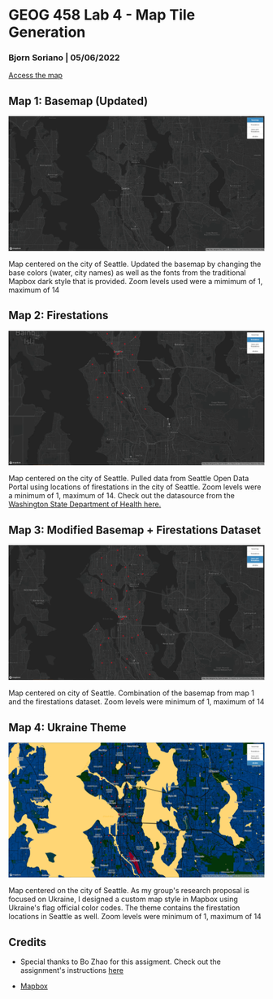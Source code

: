# GEOG 458 Lab 4 - Map Tile Generation
### Bjorn Soriano | 05/06/2022 

[Access the map](https://soriabjo.github.io/Map-Generation/)

## Map 1: Basemap (Updated)

![base](img/basemap.png "Base")

Map centered on the city of Seattle. Updated the basemap by changing the base colors (water, city names) as well as the fonts from the traditional Mapbox dark style that is provided. Zoom levels used were a mimimum of 1, maximum of 14

## Map 2: Firestations

![firestation](img/firestations.png "Firestations")

Map centered on the city of Seattle. Pulled data from Seattle Open Data Portal using locations of firestations in the city of Seattle. Zoom levels were a minimum of 1, maximum of 14. Check out the datasource from the [Washington State Department of Health here.](https://doh.wa.gov/data-statistical-reports/data-systems/geographic-information-system/downloadable-data-sets)

## Map 3: Modified Basemap + Firestations Dataset

![baseplusfirestations](img/baseplusfirestations.png "Base and Firestations")

Map centered on city of Seattle. Combination of the basemap from map 1 and the firestations dataset. Zoom levels were minimum of 1, maximum of 14

## Map 4: Ukraine Theme

![ukraine](img/ukraine.png "Ukraine Theme")

Map centered on the city of Seattle. As my group's research proposal is focused on Ukraine, I designed a custom map style in Mapbox using Ukraine's flag official color codes. The theme contains the firestation locations in Seattle as well. Zoom levels were minimum of 1, maximum of 14

## Credits

- Special thanks to Bo Zhao for this assigment. Check out the assignment's instructions [here]('https://github.com/jakobzhao/geog458/tree/master/labs/lab04')

- [Mapbox]('https://studio.mapbox.com/')
